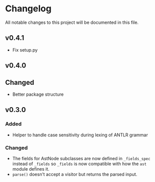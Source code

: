 # Changelog

All notable changes to this project will be documented in this file.

## v0.4.1

- Fix setup.py

## v0.4.0

## Changed

- Better package structure

## v0.3.0

### Added

- Helper to handle case sensitivity during lexing of ANTLR grammar

### Changed

- The fields for AstNode subclasses are now defined in `_fields_spec` instead of `_fields` so `_fields` is now compatible with how the `ast` module defines it.
- `parse()` doesn't accept a visitor but returns the parsed input.
